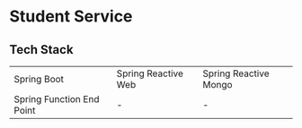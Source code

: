 # Student Service

## Tech Stack

|                           |                     |                       |
|---------------------------|---------------------|-----------------------|
| Spring Boot               | Spring Reactive Web | Spring Reactive Mongo |
| Spring Function End Point | -                   | -                     |